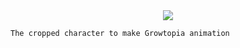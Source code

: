 
<div align="center">
    <img src="20230420_132157.png">
</div>

```
The cropped character to make Growtopia animation
```

